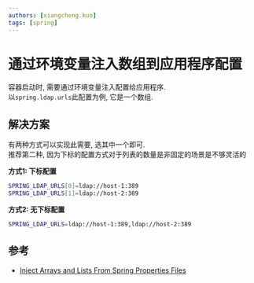 ```yaml
---
authors: [xiangcheng.kuo]
tags: [spring]
---
```


# 通过环境变量注入数组到应用程序配置

容器启动时, 需要通过环境变量注入配置给应用程序.<br/>
以`spring.ldap.urls`此配置为例, 它是一个数组.

<!--truncate-->

## 解决方案

有两种方式可以实现此需要, 选其中一个即可.<br/>
推荐第二种, 因为下标的配置方式对于列表的数量是非固定的场景是不够灵活的

**方式1: 下标配置**
```bash
SPRING_LDAP_URLS[0]=ldap://host-1:389
SPRING_LDAP_URLS[1]=ldap://host-2:389
```

**方式2: 无下标配置**
```bash
SPRING_LDAP_URLS=ldap://host-1:389,ldap://host-2:389
```

## 参考

- [Inject Arrays and Lists From Spring Properties Files](https://www.baeldung.com/spring-inject-arrays-lists#reading-properties-programmatically)